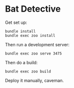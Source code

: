Bat Detective
=============

Get set up:

```
bundle install
bundle exec zoo install
```

Then run a development server:

```
bundle exec zoo serve 3475
```

Then do a build:

```
bundle exec zoo build
```

Deploy it manually, caveman.
